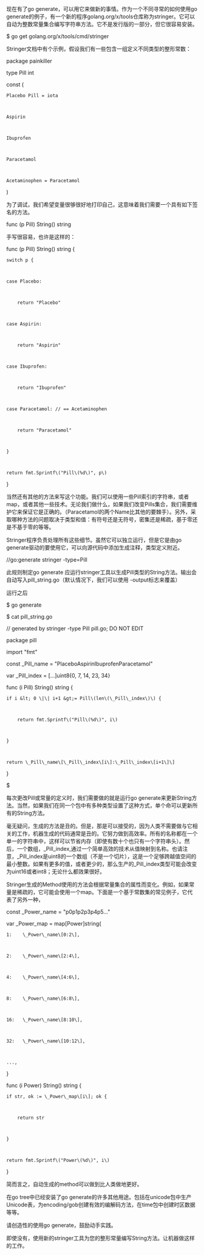 现在有了go generate，可以用它来做新的事情。作为一个不同寻常的如何使用go generate的例子，有一个新的程序golang.org/x/tools仓库称为stringer。它可以自动为整数常量集合编写字符串方法。它不是发行版的一部分，但它很容易安装。



$ go get golang.org/x/tools/cmd/stringer

 



Stringer文档中有个示例，假设我们有一些包含一组定义不同类型的整形常数：



 



 



package painkiller



 



type Pill int



 



const \(



    Placebo Pill = iota



    Aspirin



    Ibuprofen



    Paracetamol



    Acetaminophen = Paracetamol



\)



 



为了调试，我们希望变量很够很好地打印自己，这意味着我们需要一个具有如下签名的方法。



 



func \(p Pill\) String\(\) string



 



手写很容易，也许是这样的：



func \(p Pill\) String\(\) string {



    switch p {



    case Placebo:



        return "Placebo"



    case Aspirin:



        return "Aspirin"



    case Ibuprofen:



        return "Ibuprofen"



    case Paracetamol: // == Acetaminophen



        return "Paracetamol"



    }



    return fmt.Sprintf\("Pill\(%d\)", p\)



}



 



当然还有其他的方法来写这个功能。我们可以使用一些Pill索引的字符串，或者map，或者其他一些技术。无论我们做什么，如果我们改变Pills集合，我们需要维护它来保证它是正确的。（Paracetamol的两个Name比其他的要棘手）。另外，采取哪种方法的问题取决于类型和值：有符号还是无符号，密集还是稀疏，基于零还是不基于零的等等。



 



Stringer程序负责处理所有这些细节。虽然它可以独立运行，但是它是由go generate驱动的要使用它，可以向源代码中添加生成注释，类型定义附近。



//go:generate stringer -type=Pill



 



此规则制定go generate 应运行stringer工具以生成Pill类型的String方法。输出会自动写入pill\_string.go（默认情况下，我们可以使用 -output标志来覆盖）



运行之后



$ go generate



$ cat pill\_string.go



// generated by stringer -type Pill pill.go; DO NOT EDIT



 



package pill



 



import "fmt"



 



const \_Pill\_name = "PlaceboAspirinIbuprofenParacetamol"



 



var \_Pill\_index = \[...\]uint8{0, 7, 14, 23, 34}



 



func \(i Pill\) String\(\) string {



    if i &lt; 0 \|\| i+1 &gt;= Pill\(len\(\_Pill\_index\)\) {



        return fmt.Sprintf\("Pill\(%d\)", i\)



    }



    return \_Pill\_name\[\_Pill\_index\[i\]:\_Pill\_index\[i+1\]\]



}



$



每次更改Pill或常量的定义时，我们需要做的就是运行go generate来更新String方法。当然，如果我们在同一个包中有多种类型设置了这种方式，单个命可以更新所有的String方法。



毫无疑问，生成的方法是丑的。但是，那是可以接受的，因为人类不需要做与它相关的工作，机器生成的代码通常是丑的。它努力做到高效率。所有的名称都在一个单一的字符串中，这样可以节省内存（即使有数十个也只有一个字符串头）。然后，一个数组，\_Pill\_index,通过一个简单高效的技术从值映射到名称。也请注意，\_Pill\_index是uint8的一个数组（不是一个切片），这是一个足够跨越值空间的最小整数。如果有更多的值，或者更少的，那么生产的\_Pill\_index类型可能会改变为uint16或者int8；无论什么都效果很好。



Stringer生成的Method使用的方法会根据常量集合的属性而变化。例如，如果常量是稀疏的，它可能会使用一个map。下面是一个基于常数集的常见例子，它代表了另外一种，



 



const \_Power\_name = "p0p1p2p3p4p5..."



 



var \_Power\_map = map\[Power\]string{



    1:    \_Power\_name\[0:2\],



    2:    \_Power\_name\[2:4\],



    4:    \_Power\_name\[4:6\],



    8:    \_Power\_name\[6:8\],



    16:   \_Power\_name\[8:10\],



    32:   \_Power\_name\[10:12\],



    ...,



}



 



func \(i Power\) String\(\) string {



    if str, ok := \_Power\_map\[i\]; ok {



        return str



    }



    return fmt.Sprintf\("Power\(%d\)", i\)



}



简而言之，自动生成的method可以做到比人类做地更好。



在go tree中已经安装了go generate的许多其他用途。包括在unicode包中生产Unicode表，为encoding/gob创建有效的编解码方法，在time包中创建时区数据等等。



请创造性的使用go generate，鼓励动手实践。



 



即使没有，使用新的stringer工具为您的整形常量编写String方法。让机器做这样的工作。

